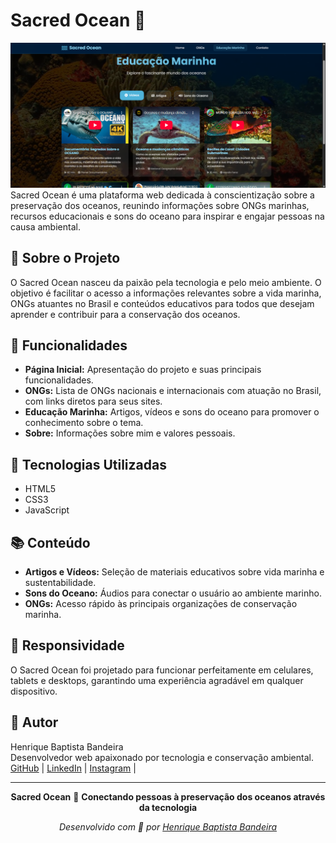 # Sacred Ocean 🐋
![Sacred Ocean Preview](./preview-sacred-ocean.png) <br>
Sacred Ocean é uma plataforma web dedicada à conscientização sobre a preservação dos oceanos, reunindo informações sobre ONGs marinhas, recursos educacionais e sons do oceano para inspirar e engajar pessoas na causa ambiental.

## 🚀 Sobre o Projeto

O Sacred Ocean nasceu da paixão pela tecnologia e pelo meio ambiente. O objetivo é facilitar o acesso a informações relevantes sobre a vida marinha, ONGs atuantes no Brasil e conteúdos educativos para todos que desejam aprender e contribuir para a conservação dos oceanos.

## 🐢 Funcionalidades

- **Página Inicial:** Apresentação do projeto e suas principais funcionalidades.
- **ONGs:** Lista de ONGs nacionais e internacionais com atuação no Brasil, com links diretos para seus sites.
- **Educação Marinha:** Artigos, vídeos e sons do oceano para promover o conhecimento sobre o tema.
- **Sobre:** Informações sobre mim e valores pessoais.

## 🎨 Tecnologias Utilizadas

- HTML5
- CSS3
- JavaScript


## 📚 Conteúdo

- **Artigos e Vídeos:** Seleção de materiais educativos sobre vida marinha e sustentabilidade.
- **Sons do Oceano:** Áudios para conectar o usuário ao ambiente marinho.
- **ONGs:** Acesso rápido às principais organizações de conservação marinha.

## 📱 Responsividade

O Sacred Ocean foi projetado para funcionar perfeitamente em celulares, tablets e desktops, garantindo uma experiência agradável em qualquer dispositivo.

## 👤 Autor

Henrique Baptista Bandeira  
Desenvolvedor web apaixonado por tecnologia e conservação ambiental.  
[GitHub](https://github.com/SpyHenry) | [LinkedIn](https://linkedin.com/in/henrique-baptista-bandeira) | [Instagram](https://www.instagram.com/henry_bband/) |

---

<div align="center">

**Sacred Ocean** 🌊 **Conectando pessoas à preservação dos oceanos através da tecnologia**

*Desenvolvido com 💙 por [Henrique Baptista Bandeira](https://github.com/SpyHenry)*

</div>
